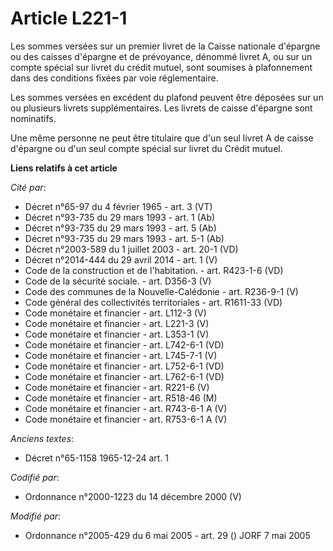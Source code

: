 # Article L221-1

Les sommes versées sur un premier livret de la Caisse nationale d'épargne ou des caisses d'épargne et de prévoyance, dénommé
livret A, ou sur un compte spécial sur livret du crédit mutuel, sont soumises à plafonnement dans des conditions fixées par
voie réglementaire.

Les sommes versées en excédent du plafond peuvent être déposées sur un ou plusieurs livrets supplémentaires. Les livrets de
caisse d'épargne sont nominatifs.

Une même personne ne peut être titulaire que d'un seul livret A de caisse d'épargne ou d'un seul compte spécial sur livret du
Crédit mutuel.

**Liens relatifs à cet article**

_Cité par_:

  - Décret n°65-97 du 4 février 1965 - art. 3 (VT)
  - Décret n°93-735 du 29 mars 1993 - art. 1 (Ab)
  - Décret n°93-735 du 29 mars 1993 - art. 5 (Ab)
  - Décret n°93-735 du 29 mars 1993 - art. 5-1 (Ab)
  - Décret n°2003-589 du 1 juillet 2003 - art. 20-1 (VD)
  - Décret n°2014-444 du 29 avril 2014 - art. 1 (V)
  - Code de la construction et de l'habitation. - art. R423-1-6 (VD)
  - Code de la sécurité sociale. - art. D356-3 (V)
  - Code des communes de la Nouvelle-Calédonie - art. R236-9-1 (V)
  - Code général des collectivités territoriales - art. R1611-33 (VD)
  - Code monétaire et financier - art. L112-3 (V)
  - Code monétaire et financier - art. L221-3 (V)
  - Code monétaire et financier - art. L353-1 (V)
  - Code monétaire et financier - art. L742-6-1 (VD)
  - Code monétaire et financier - art. L745-7-1 (V)
  - Code monétaire et financier - art. L752-6-1 (VD)
  - Code monétaire et financier - art. L762-6-1 (VD)
  - Code monétaire et financier - art. R221-6 (V)
  - Code monétaire et financier - art. R518-46 (M)
  - Code monétaire et financier - art. R743-6-1 A (V)
  - Code monétaire et financier - art. R753-6-1 A (V)

_Anciens textes_:

  - Décret n°65-1158 1965-12-24 art. 1

_Codifié par_:

  - Ordonnance n°2000-1223 du 14 décembre 2000 (V)

_Modifié par_:

  - Ordonnance n°2005-429 du 6 mai 2005 - art. 29 () JORF 7 mai 2005
